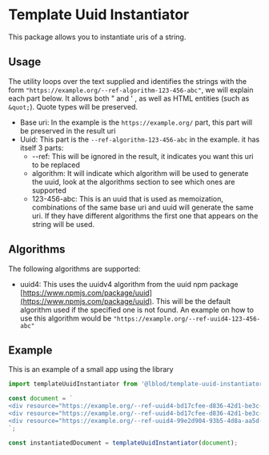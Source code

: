 # Template Uuid Instantiator

This package allows you to instantiate uris of a string.

## Usage

The utility loops over the text supplied and identifies the strings with the form `"https://example.org/--ref-algorithm-123-456-abc"`, we will explain each part below. It allows both " and ' , as well as HTML entities (such as `&quot;`). Quote types will be preserved.

- Base uri: In the example is the `https://example.org/` part, this part will be preserved in the result uri
- Uuid: This part is the `--ref-algorithm-123-456-abc` in the example. it has itself 3 parts:
  - --ref: This will be ignored in the result, it indicates you want this uri to be replaced
  - algorithm: It will indicate which algorithm will be used to generate the uuid, look at the algorithms section to see which ones are supported
  - 123-456-abc: This is an uuid that is used as memoization, combinations of the same base uri and uuid will generate the same uri. If they have different algorithms the first one that appears on the string will be used.

## Algorithms

The following algorithms are supported:

- uuid4: This uses the uuidv4 algorithm from the uuid npm package [https://www.npmjs.com/package/uuid](https://www.npmjs.com/package/uuid). This will be the default algorithm used if the specified one is not found. An example on how to use this algorithm would be `"https://example.org/--ref-uuid4-123-456-abc"`

## Example

This is an example of a small app using the library

```js
import templateUuidInstantiator from '@lblod/template-uuid-instantiator';

const document = `
<div resource="https://example.org/--ref-uuid4-bd17cfee-d836-42d1-be3c-9bb1bc276e20">
<div resource="https://example.org/--ref-uuid4-bd17cfee-d836-42d1-be3c-9bb1bc276e20">
<div resource="https://example.org/--ref-uuid4-99e2d904-93b5-4d8a-aa5d-5ab6408226b6">
`;

const instantiatedDocument = templateUuidInstantiator(document);
```
